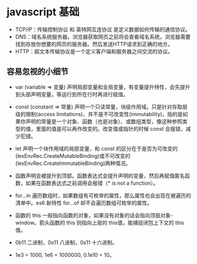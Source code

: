 # javascript 基础

- TCP/IP：传输控制协议 和 英特网互连协议 是定义数据如何传输的通信协议。
- DNS：域名系统服务器。浏览器获取网页之前将会查看域名系统，浏览器需要找到存放你想要的网页的服务器。然后发送HTTP请求到正确的地方。
- HTTP：超文本传输协议是一个定义客户端和服务器之间交流的协议。

## 容易忽视的小细节

- var (variable => 变量) 声明局部变量和全局变量，有变量提升特性，会先提升到头部声明变量，等运行到所在行时再进行赋值。
- const (constant => 常量) 声明一个只读常量，块级作用域。只是针对存取层级的限制(access limitations)，并不是不可改变性(immutability)。指的是如果你声明的常量是一个对象、函数（也是对象）、或数组类型，像这种参照类型的值，里面的值是可以再作改变的。改变值或指针的时候 const 会报错，减少犯错。
- let 声明一个块作用域的局部变量，和 const 的区分在于是否为可改变的(lexEnvRec.CreateMutableBinding)或不可改变的(lexEnvRec.CreateImmutableBinding)两种情况。
- 函数声明会被提升到顶部。函数表达式会提升声明的变量，然后再赋值匿名函数，如果在函数表达式之前调用会报错（* is not a function）。

- for...in 遍历数组时，如果数组有可枚举的属性，那么属性也会出现在被遍历的清单中。es6 新特性 for...of 却不会遍历数组可枚举的属性。
- 函数的 this 一般指向函数的对象，如果没有对象的话会指向顶层对象-window。箭头函数的 this 则指向上层的 this值，能捕捉闭包上下文的 this值。

- 0b11 二进制，0o11 八进制，0x11 十六进制。
- 1e3 = 1000, 1e6 = 1000000, 0.1e10 = 10。
